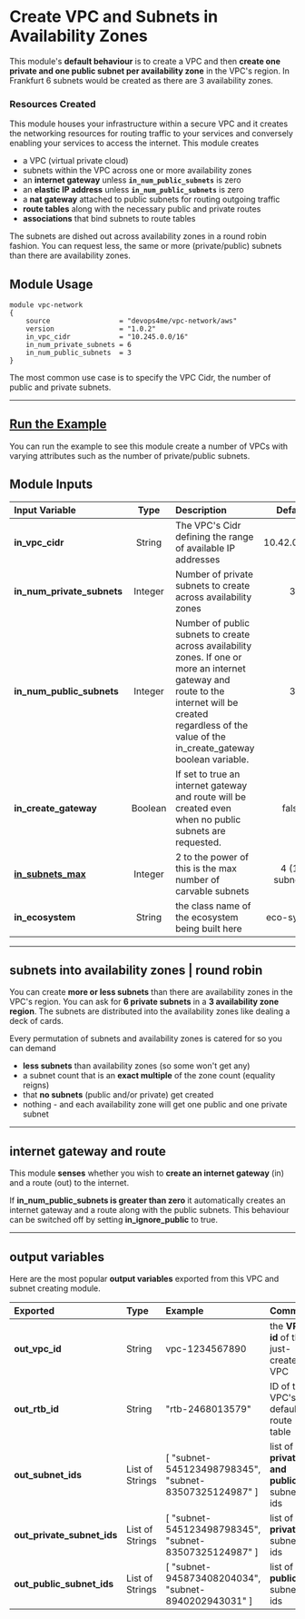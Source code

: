 
# Create VPC and Subnets in Availability Zones

This module's **default behaviour** is to create a VPC and then **create one private and one public subnet per availability zone** in the VPC's region. In Frankfurt 6 subnets would be created as there are 3 availability zones.

### Resources Created

This module houses your infrastructure within a secure VPC and it creates the networking resources for routing traffic to your services and conversely enabling your services to access the internet. This module creates

- a VPC (virtual private cloud)
- subnets within the VPC across one or more availability zones
- an **internet gateway** unless **`in_num_public_subnets`** is zero
- an **elastic IP address** unless **`in_num_public_subnets`** is zero
- a **nat gateway** attached to public subnets for routing outgoing traffic
- **route tables** along with the necessary public and private routes
- **associations** that bind subnets to route tables

The subnets are dished out across availability zones in a round robin fashion. You can request less, the same or more (private/public) subnets than there are availability zones.

## Module Usage

    module vpc-network
    {
        source                 = "devops4me/vpc-network/aws"
        version                = "1.0.2"
        in_vpc_cidr            = "10.245.0.0/16"
        in_num_private_subnets = 6
        in_num_public_subnets  = 3
    }

The most common use case is to specify the VPC Cidr, the number of public and private subnets.


---


## [Run the Example](https://github.com/devops4me/terraform-aws-vpc-network/tree/master/example)

You can run the example to see this module create a number of VPCs with varying attributes such as the number of private/public subnets.

## Module Inputs

| Input Variable             | Type    | Description                                                   | Default        |
|:-------------------------- |:-------:|:------------------------------------------------------------- |:--------------:|
| **in_vpc_cidr**            | String  | The VPC's Cidr defining the range of available IP addresses   | 10.42.0.0/16   |
| **in_num_private_subnets** | Integer | Number of private subnets to create across availability zones | 3              |
| **in_num_public_subnets**  | Integer | Number of public subnets to create across availability zones. If one or more an internet gateway and route to the internet will be created regardless of the value of the in_create_gateway boolean variable. | 3 |
| **in_create_gateway**      | Boolean | If set to true an internet gateway and route will be created even when no public subnets are requested. | false |
| **[in_subnets_max](https://www.devopswiki.co.uk/vpc/network-cidr)**         | Integer | 2 to the power of this is the max number of carvable subnets  | 4 (16 subnets) |
| **in_ecosystem**           | String  | the class name of the ecosystem being built here              | eco-system     |


---


## subnets into availability zones | round robin

You can create **more or less subnets** than there are availability zones in the VPC's region. You can ask for **6 private subnets** in a **3 availability zone region**. The subnets are distributed into the availability zones like dealing a deck of cards.

Every permutation of subnets and availability zones is catered for so you can demand

- **less subnets** than availability zones (so some won't get any)
- a subnet count that is an **exact multiple** of the zone count (equality reigns)
- that **no subnets** (public and/or private) get created
- nothing - and each availability zone will get one public and one private subnet


---


## internet gateway and route

This module **senses** whether you wish to **create an internet gateway** (in) and a route (out) to the internet.

If **in_num_public_subnets is greater than zero** it automatically creates an internet gateway and a route along with the public subnets. This behaviour can be switched off by setting **in_ignore_public** to true.


---


## output variables

Here are the most popular **output variables** exported from this VPC and subnet creating module.

| Exported | Type | Example | Comment |
|:-------- |:---- |:------- |:------- |
**out_vpc_id** | String | vpc-1234567890 | the **VPC id** of the just-created VPC
**out_rtb_id** | String | "rtb-2468013579" | ID of the VPC's default route table
**out_subnet_ids** | List of Strings | [ "subnet-545123498798345", "subnet-83507325124987" ] | list of **all private and public** subnet ids
**out_private_subnet_ids** | List of Strings | [ "subnet-545123498798345", "subnet-83507325124987" ] | list of **private** subnet ids
**out_public_subnet_ids** | List of Strings |  [ "subnet-945873408204034", "subnet-8940202943031" ] | list of **public** subnet ids

